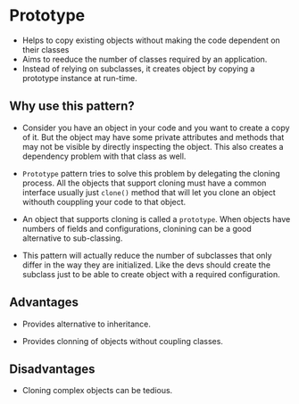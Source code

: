 # Prototype

- Helps to copy existing objects without making the code dependent on their classes
- Aims to reeduce the number of classes required by an application.
- Instead of relying on subclasses, it creates object by copying a prototype instance at run-time.

## Why use this pattern?

- Consider you have an object in your code and you want to create a copy of it. But the object may have some private attributes and methods that may not be visible by directly inspecting the object. This also creates a dependency problem with that class as well.

- `Prototype` pattern tries to solve this problem by delegating the cloning process. All the objects that support cloning must have a common interface usually just `clone()` method that will let you clone an object withouth couppling your code to that object.

- An object that supports cloning is called a `prototype`. When objects have numbers of fields and configurations, clonining can be a good alternative to sub-classing.

- This pattern will actually reduce the number of subclasses that only differ in the way they are initialized. Like the devs should create the subclass just to be able to create object with a required configuration.

## Advantages

- Provides alternative to inheritance.

- Provides clonning of objects without coupling classes.

## Disadvantages

- Cloning complex objects can be tedious.

